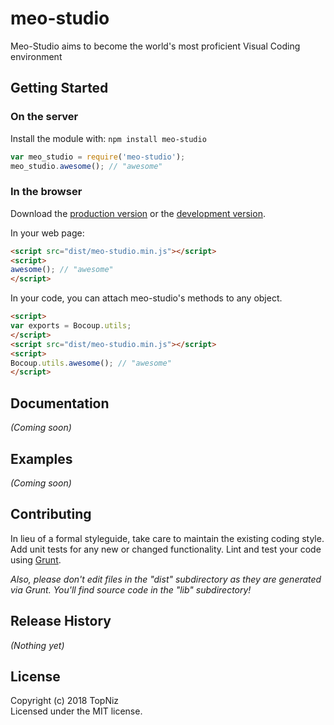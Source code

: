 # meo-studio

Meo-Studio aims to become the world's most proficient Visual Coding environment

## Getting Started
### On the server
Install the module with: `npm install meo-studio`

```javascript
var meo_studio = require('meo-studio');
meo_studio.awesome(); // "awesome"
```

### In the browser
Download the [production version][min] or the [development version][max].

[min]: https://raw.github.com/codimeo/meo-studio/master/dist/meo-studio.min.js
[max]: https://raw.github.com/codimeo/meo-studio/master/dist/meo-studio.js

In your web page:

```html
<script src="dist/meo-studio.min.js"></script>
<script>
awesome(); // "awesome"
</script>
```

In your code, you can attach meo-studio's methods to any object.

```html
<script>
var exports = Bocoup.utils;
</script>
<script src="dist/meo-studio.min.js"></script>
<script>
Bocoup.utils.awesome(); // "awesome"
</script>
```

## Documentation
_(Coming soon)_

## Examples
_(Coming soon)_

## Contributing
In lieu of a formal styleguide, take care to maintain the existing coding style. Add unit tests for any new or changed functionality. Lint and test your code using [Grunt](http://gruntjs.com/).

_Also, please don't edit files in the "dist" subdirectory as they are generated via Grunt. You'll find source code in the "lib" subdirectory!_

## Release History
_(Nothing yet)_

## License
Copyright (c) 2018 TopNiz  
Licensed under the MIT license.
